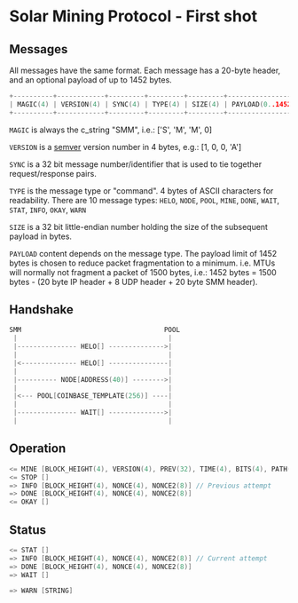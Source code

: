 
# Solar Mining Protocol - First shot

## Messages
All messages have the same format. Each message has a 20-byte header, and an optional payload of up to 1452 bytes.

```c
+----------+------------+---------+---------+---------+------------------+
| MAGIC(4) | VERSION(4) | SYNC(4) | TYPE(4) | SIZE(4) | PAYLOAD(0..1452) |
+----------+------------+---------+---------+---------+------------------+
```

`MAGIC` is always the c_string "SMM", i.e.: ['S', 'M', 'M', 0]

`VERSION` is a [semver](https://www.semver.org) version number in 4 bytes, e.g.: [1, 0, 0, 'A']

`SYNC` is a 32 bit message number/identifier that is used to tie together request/response pairs.

`TYPE` is the message type or "command". 4 bytes of ASCII characters for readability. There are 10 message types: `HELO`, `NODE`, `POOL`, `MINE`, `DONE`, `WAIT`, `STAT`, `INFO`, `OKAY`, `WARN`

`SIZE` is a 32 bit little-endian number holding the size of the subsequent payload in bytes.

`PAYLOAD` content depends on the message type. The payload limit of 1452 bytes is chosen to reduce packet fragmentation to a minimum. i.e. MTUs will normally not fragment a packet of 1500 bytes, i.e.: 1452 bytes = 1500 bytes - (20 byte IP header + 8 UDP header + 20 byte SMM header).

## Handshake
```c
SMM                                    POOL
 |                                      |
 |--------------- HELO[] -------------->|
 |                                      |
 |<-------------- HELO[] ---------------|
 |                                      |
 |---------- NODE[ADDRESS(40)] -------->|
 |                                      |
 |<--- POOL[COINBASE_TEMPLATE(256)] ----|
 |                                      |
 |--------------- WAIT[] -------------->|
 |                                      |
```

## Operation
```c
<= MINE [BLOCK_HEIGHT(4), VERSION(4), PREV(32), TIME(4), BITS(4), PATH(32) * (1..N)]
<= STOP []
=> INFO [BLOCK_HEIGHT(4), NONCE(4), NONCE2(8)] // Previous attempt
=> DONE [BLOCK_HEIGHT(4), NONCE(4), NONCE2(8)]
<= OKAY []
```

## Status
```c
<= STAT []
=> INFO [BLOCK_HEIGHT(4), NONCE(4), NONCE2(8)] // Current attempt
=> DONE [BLOCK_HEIGHT(4), NONCE(4), NONCE2(8)]
=> WAIT []

=> WARN [STRING]
```
